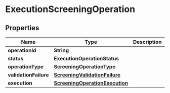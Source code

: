 

# ExecutionScreeningOperation


## Properties

| Name | Type | Description | Notes |
|------------ | ------------- | ------------- | -------------|
|**operationId** | **String** |  |  |
|**status** | **ExecutionOperationStatus** |  |  |
|**operationType** | **ScreeningOperationType** |  |  |
|**validationFailure** | [**ScreeningValidationFailure**](ScreeningValidationFailure.md) |  |  [optional] |
|**execution** | [**ScreeningOperationExecution**](ScreeningOperationExecution.md) |  |  [optional] |



